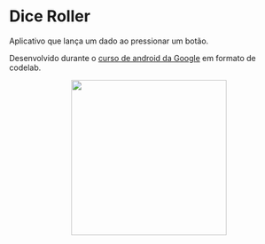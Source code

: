 # Dice Roller

Aplicativo que lança um dado ao pressionar um botão.

Desenvolvido durante o [curso de android da Google](https://developer.android.com/courses) em formato de codelab.

<div align="center">
<img width="280" src="https://user-images.githubusercontent.com/49538805/108644403-8a092d00-748d-11eb-8492-156848b4b28b.gif">
</div>
